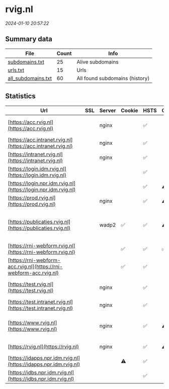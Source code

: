 # rvig.nl
*2024-01-10 20:57:22*
## Summary data


| File       | Count | Info |
|------------|-------|------|
|[subdomains.txt](/data/rvig.nl/subdomains.txt)|25|Alive subdomains|
|[urls.txt](/data/rvig.nl/urls.txt)|15|Urls|
|[all_subdomains.txt](/data/rvig.nl/all_subdomains.txt)|60|All found subdomains (history)|


## Statistics


| Url | SSL | Server | Cookie | HSTS | CSP | XFO | XXP | RP | Tech |Title |
|------------|-------|------|------|------|------|------|------|------|------|------|
|[https://acc.rvig.nl](https://acc.rvig.nl)| |nginx| |:white_check_mark: | | | | :white_check_mark: |Basic HSTS Nginx|401 Authorizatio...|
|[https://acc.intranet.rvig.nl](https://acc.intranet.rvig.nl)| |nginx| |:white_check_mark: | | | | :white_check_mark: |HSTS Nginx|403 Forbidden|
|[https://intranet.rvig.nl](https://intranet.rvig.nl)| |nginx| |:white_check_mark: | | | | :white_check_mark: |HSTS Nginx|403 Forbidden|
|[https://login.idm.rvig.nl](https://login.idm.rvig.nl)| || |:white_check_mark: | | :white_check_mark: | :white_check_mark: | :white_check_mark: |HSTS Java||
|[https://login.npr.idm.rvig.nl](https://login.npr.idm.rvig.nl)| || |:white_check_mark: |:warning: | :white_check_mark: | :white_check_mark: | :white_check_mark: |HSTS Java||
|[https://prod.rvig.nl](https://prod.rvig.nl)| |nginx| |:white_check_mark: |:warning: | :white_check_mark: | :white_check_mark: | :white_check_mark: |HSTS Nginx|301 Moved Perman...|
|[https://publicaties.rvig.nl](https://publicaties.rvig.nl)| |wadp2|:white_check_mark: |:white_check_mark: |:warning: | :white_check_mark: | :white_check_mark: | :white_check_mark: |Apache Tomcat Green Valley CMS HSTS Java|Home - Toptaken|
|[https://rni-webform.rvig.nl](https://rni-webform.rvig.nl)| ||:white_check_mark: |:white_check_mark: | :white_check_mark:| | | :white_check_mark: |HSTS|RNI vooraanmeldi...|
|[https://rni-webform-acc.rvig.nl](https://rni-webform-acc.rvig.nl)| ||:white_check_mark: |:white_check_mark: | | | | :white_check_mark: |HSTS|RNI vooraanmeldi...|
|[https://test.rvig.nl](https://test.rvig.nl)| |nginx| |:white_check_mark: | | | | :white_check_mark: |Basic HSTS Nginx|401 Authorizatio...|
|[https://test.intranet.rvig.nl](https://test.intranet.rvig.nl)| |nginx| |:white_check_mark: | | | | :white_check_mark: |HSTS Nginx|403 Forbidden|
|[https://www.rvig.nl](https://www.rvig.nl)| |nginx| |:white_check_mark: |:warning: | :white_check_mark: | :white_check_mark: | :white_check_mark: |Drupal HSTS Nginx PHP:8.1.27|Home | RvIG|
|[https://rvig.nl](https://rvig.nl)| |nginx| |:white_check_mark: |:warning: | :white_check_mark: | :white_check_mark: | :white_check_mark: |HSTS Nginx|301 Moved Perman...|
|[https://idapps.npr.idm.rvig.nl](https://idapps.npr.idm.rvig.nl)| ||:warning: |:white_check_mark: | | | | :white_check_mark: |HSTS||
|[https://idbs.npr.idm.rvig.nl](https://idbs.npr.idm.rvig.nl)| || |:white_check_mark: | | :white_check_mark: | :white_check_mark: | :white_check_mark: |HSTS Java||